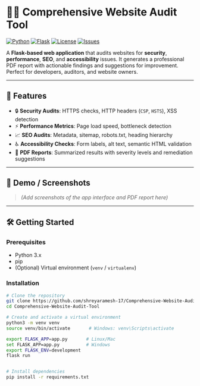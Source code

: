# 🕵️‍♂️ Comprehensive Website Audit Tool

[![Python](https://img.shields.io/badge/Python-3.x-blue)](https://www.python.org/) 
[![Flask](https://img.shields.io/badge/Flask-2.x-green)](https://flask.palletsprojects.com/) 
[![License](https://img.shields.io/badge/License-MIT-yellow.svg)](LICENSE)
[![Issues](https://img.shields.io/github/issues/shreyaramesh-17/Comprehensive-Website-Audit-Tool)](https://github.com/shreyaramesh-17/Comprehensive-Website-Audit-Tool/issues)

A **Flask-based web application** that audits websites for **security**, **performance**, **SEO**, and **accessibility** issues. It generates a professional PDF report with actionable findings and suggestions for improvement. Perfect for developers, auditors, and website owners.

---

## 🚀 Features

- 🔒 **Security Audits**: HTTPS checks, HTTP headers (`CSP`, `HSTS`), XSS detection  
- ⚡ **Performance Metrics**: Page load speed, bottleneck detection  
- 📈 **SEO Audits**: Metadata, sitemap, robots.txt, heading hierarchy  
- ♿ **Accessibility Checks**: Form labels, alt text, semantic HTML validation  
- 📄 **PDF Reports**: Summarized results with severity levels and remediation suggestions  

---

## 🎨 Demo / Screenshots

> *(Add screenshots of the app interface and PDF report here)*  

---

## 🛠️ Getting Started

### Prerequisites

- Python 3.x  
- pip  
- (Optional) Virtual environment (`venv` / `virtualenv`)  

### Installation

```bash
# Clone the repository
git clone https://github.com/shreyaramesh-17/Comprehensive-Website-Audit-Tool.git
cd Comprehensive-Website-Audit-Tool

# Create and activate a virtual environment
python3 -m venv venv
source venv/bin/activate       # Windows: venv\Scripts\activate

export FLASK_APP=app.py       # Linux/Mac
set FLASK_APP=app.py          # Windows
export FLASK_ENV=development
flask run


# Install dependencies
pip install -r requirements.txt
